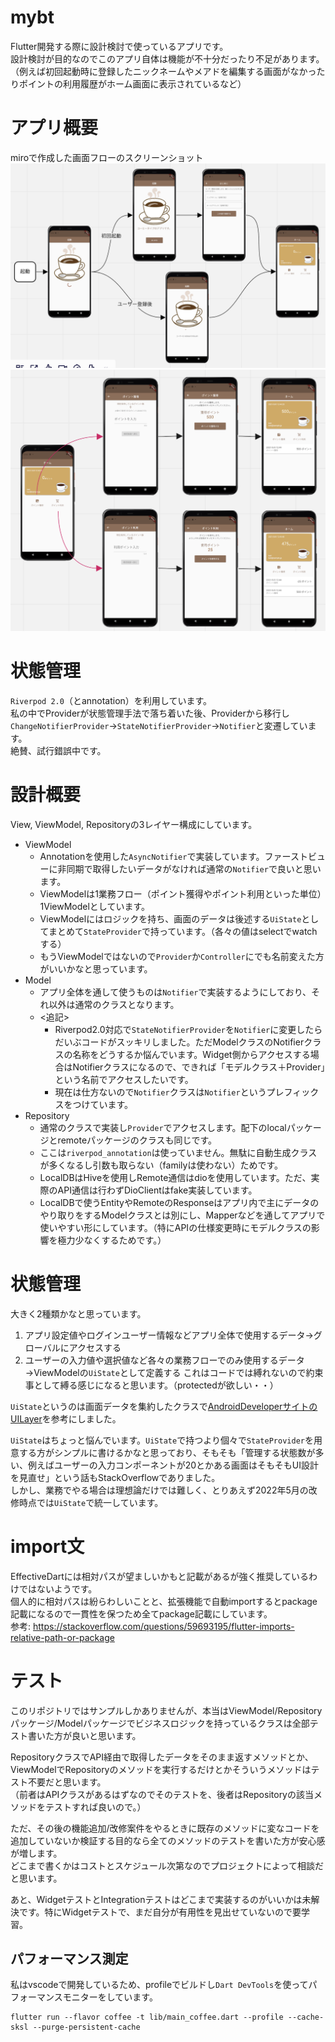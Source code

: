 # mybt
Flutter開発する際に設計検討で使っているアプリです。  
設計検討が目的なのでこのアプリ自体は機能が不十分だったり不足があります。  
（例えば初回起動時に登録したニックネームやメアドを編集する画面がなかったりポイントの利用履歴がホーム画面に表示されているなど）  

# アプリ概要
miroで作成した画面フローのスクリーンショット  
![01_start](./screenshot/01_起動処理フロー.png)  
![02_business](./screenshot/02_ポイント獲得と利用フロー.png)

# 状態管理
`Riverpod 2.0`（とannotation）を利用しています。  
私の中でProviderが状態管理手法で落ち着いた後、Providerから移行し`ChangeNotifierProvider`→`StateNotifierProvider`→`Notifier`と変遷しています。  
絶賛、試行錯誤中です。

# 設計概要
View, ViewModel, Repositoryの3レイヤー構成にしています。  
- ViewModel
  - Annotationを使用した`AsyncNotifier`で実装しています。ファーストビューに非同期で取得したいデータがなければ通常の`Notifier`で良いと思います。
  - ViewModelは1業務フロー（ポイント獲得やポイント利用といった単位）1ViewModelとしています。
  - ViewModelにはロジックを持ち、画面のデータは後述する`UiState`としてまとめて`StateProvider`で持っています。（各々の値はselectでwatchする）
  - もうViewModelではないので`Provider`か`Controller`にでも名前変えた方がいいかなと思っています。
- Model
  - アプリ全体を通して使うものは`Notifier`で実装するようにしており、それ以外は通常のクラスとなります。
  - <追記> 
     - Riverpod2.0対応で`StateNotifierProvider`を`Notifier`に変更したらだいぶコードがスッキリしました。ただModelクラスのNotifierクラスの名称をどうするか悩んでいます。Widget側からアクセスする場合はNotifierクラスになるので、できれば「モデルクラス＋Provider」という名前でアクセスしたいです。
     - 現在は仕方ないので`Notifier`クラスは`Notifier`というプレフィックスをつけています。
- Repository
  - 通常のクラスで実装し`Provider`でアクセスします。配下のlocalパッケージとremoteパッケージのクラスも同じです。
  - ここは`riverpod_annotation`は使っていません。無駄に自動生成クラスが多くなるし引数も取らない（familyは使わない）ためです。
  - LocalDBはHiveを使用しRemote通信はdioを使用しています。ただ、実際のAPI通信は行わずDioClientはfake実装しています。
  - LocalDBで使うEntityやRemoteのResponseはアプリ内で主にデータのやり取りをするModelクラスとは別にし、Mapperなどを通してアプリで使いやすい形にしています。（特にAPIの仕様変更時にモデルクラスの影響を極力少なくするためです。）

# 状態管理
大きく2種類かなと思っています。  
1. アプリ設定値やログインユーザー情報などアプリ全体で使用するデータ→グローバルにアクセスする
2. ユーザーの入力値や選択値など各々の業務フローでのみ使用するデータ→ViewModelの`UiState`として定義する
これはコードでは縛れないので約束事として縛る感じになると思います。（protectedが欲しい・・）  

`UiState`というのは画面データを集約したクラスで[AndroidDeveloperサイトのUILayer](https://developer.android.com/jetpack/guide/ui-layer)を参考にしました。  

`UiState`はちょっと悩んでいます。`UiState`で持つより個々で`StateProvider`を用意する方がシンプルに書けるかなと思っており、そもそも「管理する状態数が多い、例えばユーザーの入力コンポーネントが20とかある画面はそもそもUI設計を見直せ」という話もStackOverflowでありました。  
しかし、業務でやる場合は理想論だけでは難しく、とりあえず2022年5月の改修時点では`UiState`で統一しています。  

# import文
EffectiveDartには相対パスが望ましいかもと記載があるが強く推奨しているわけではないようです。  
個人的に相対パスは紛らわしいことと、拡張機能で自動importするとpackage記載になるので一貫性を保つため全てpackage記載にしています。  
参考: https://stackoverflow.com/questions/59693195/flutter-imports-relative-path-or-package  

# テスト
このリポジトリではサンプルしかありませんが、本当はViewModel/Repositoryパッケージ/Modelパッケージでビジネスロジックを持っているクラスは全部テスト書いた方が良いと思います。  

RepositoryクラスでAPI経由で取得したデータをそのまま返すメソッドとか、ViewModelでRepositoryのメソッドを実行するだけとかそういうメソッドはテスト不要だと思います。  
（前者はAPIクラスがあるはずなのでそのテストを、後者はRepositoryの該当メソッドをテストすれば良いので。）  

ただ、その後の機能追加/改修案件をやるときに既存のメソッドに変なコードを追加していないか検証する目的なら全てのメソッドのテストを書いた方が安心感が増します。  
どこまで書くかはコストとスケジュール次第なのでプロジェクトによって相談だと思います。  

あと、WidgetテストとIntegrationテストはどこまで実装するのがいいかは未解決です。特にWidgetテストで、まだ自分が有用性を見出せていないので要学習。  

## パフォーマンス測定
私はvscodeで開発しているため、profileでビルドし`Dart DevTools`を使ってパフォーマンスモニターをしています。  
```
flutter run --flavor coffee -t lib/main_coffee.dart --profile --cache-sksl --purge-persistent-cache
```
